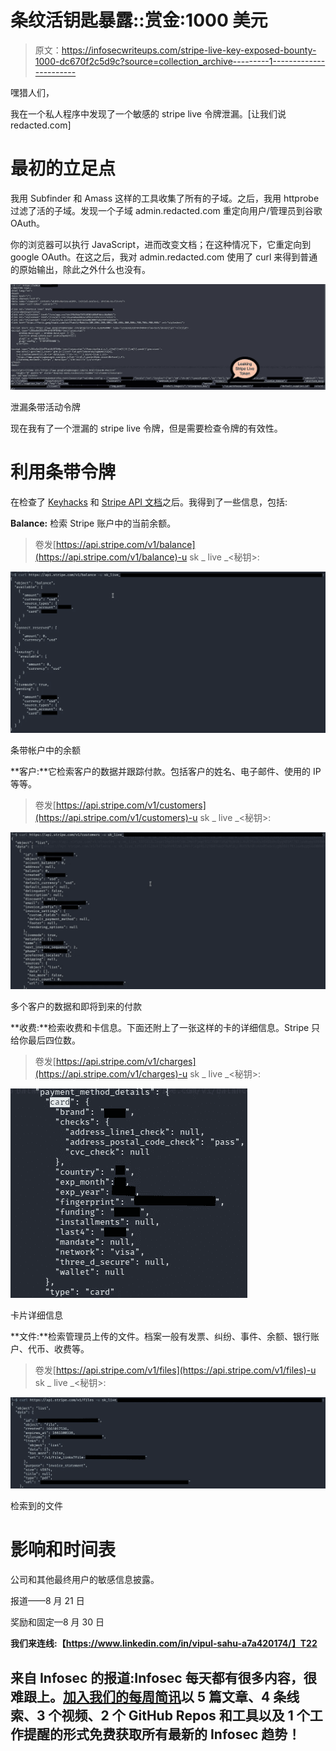 # 条纹活钥匙暴露::赏金:1000 美元

> 原文：<https://infosecwriteups.com/stripe-live-key-exposed-bounty-1000-dc670f2c5d9c?source=collection_archive---------1----------------------->

嘿猎人们，

我在一个私人程序中发现了一个敏感的 stripe live 令牌泄漏。[让我们说 redacted.com]

# 最初的立足点

我用 Subfinder 和 Amass 这样的工具收集了所有的子域。之后，我用 httprobe 过滤了活的子域。发现一个子域 admin.redacted.com 重定向用户/管理员到谷歌 OAuth。

你的浏览器可以执行 JavaScript，进而改变文档；在这种情况下，它重定向到 google OAuth。在这之后，我对 admin.redacted.com 使用了 curl 来得到普通的原始输出，除此之外什么也没有。

![](img/7c7b7ff5d2399592917cd66e9b275668.png)

泄漏条带活动令牌

现在我有了一个泄漏的 stripe live 令牌，但是需要检查令牌的有效性。

# 利用条带令牌

在检查了 [Keyhacks](https://github.com/streaak/keyhacks#) 和 [Stripe API 文档](https://stripe.com/docs/api)之后。我得到了一些信息，包括:

**Balance:** 检索 Stripe 账户中的当前余额。

> 卷发[https://api.stripe.com/v1/balance](https://api.stripe.com/v1/balance)-u sk _ live _<秘钥>:

![](img/671bb3f1e35f2d0a8c81c55e8948b415.png)

条带帐户中的余额

**客户:**它检索客户的数据并跟踪付款。包括客户的姓名、电子邮件、使用的 IP 等等。

> 卷发[https://api.stripe.com/v1/customers](https://api.stripe.com/v1/customers)-u sk _ live _<秘钥>:

![](img/4cd112a5008554ffa510f28a1781af6f.png)

多个客户的数据和即将到来的付款

**收费:**检索收费和卡信息。下面还附上了一张这样的卡的详细信息。Stripe 只给你最后四位数。

> 卷发[https://api.stripe.com/v1/charges](https://api.stripe.com/v1/charges)-u sk _ live _<秘钥>:

![](img/fbd424e66b9fa34f13443a436411a851.png)

卡片详细信息

**文件:**检索管理员上传的文件。档案一般有发票、纠纷、事件、余额、银行账户、代币、收费等。

> 卷发[https://api.stripe.com/v1/files](https://api.stripe.com/v1/files)-u sk _ live _<秘钥>:

![](img/8b4222fa47a1d6d1386c12298baa2508.png)

检索到的文件

# 影响和时间表

公司和其他最终用户的敏感信息披露。

报道——8 月 21 日

奖励和固定—8 月 30 日

**我们来连线:【https://www.linkedin.com/in/vipul-sahu-a7a420174/】T22**

## 来自 Infosec 的报道:Infosec 每天都有很多内容，很难跟上。[加入我们的每周简讯](https://weekly.infosecwriteups.com/)以 5 篇文章、4 条线索、3 个视频、2 个 GitHub Repos 和工具以及 1 个工作提醒的形式免费获取所有最新的 Infosec 趋势！